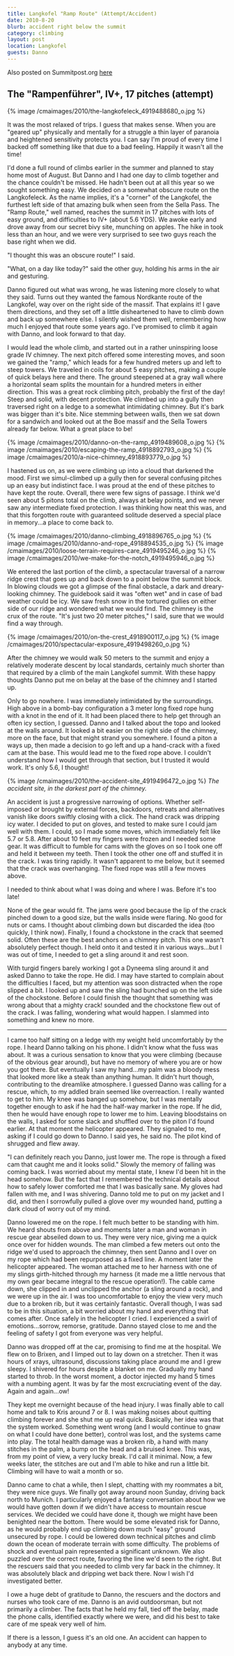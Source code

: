 ```yaml
---
title: Langkofel "Ramp Route" (Attempt/Accident)
date: 2010-8-20
blurb: accident right below the summit
category: climbing
layout: post
location: Langkofel
guests: Danno
---
```


Also posted on Summitpost.org [here](https://www.summitpost.org/accident-on-the-langkofeleck/653212)

The "Rampenführer", IV+, 17 pitches (attempt)
---

{% image /cmaimages/2010/the-langkofeleck_4919488680_o.jpg %}

It was the most relaxed of trips. I guess that makes sense. When you are "geared up" physically and mentally for a struggle a thin layer of paranoia and heightened sensitivity protects you. I can say I'm proud of every time I backed off something like that due to a bad feeling. Happily it wasn't all the time! 

I'd done a full round of climbs earlier in the summer and planned to stay home
most of August. But Danno and I had one day to climb together and the chance
couldn't be missed. He hadn't been out at all this year so we sought something
easy. We decided on a somewhat obscure route on the Langkofeleck. As the name
implies, it's a "corner" of the Langkofel, the furthest left side of that
amazing bulk when seen from the Sella Pass. The "Ramp Route," well named,
reaches the summit in 17 pitches with lots of easy ground, and difficulties to
IV+ (about 5.6 YDS). We awoke early and drove away from our secret bivy site,
munching on apples. The hike in took less than an hour, and we were very
surprised to see two guys reach the base right when we did.

"I thought this was an obscure route!" I said.

"What, on a day like today?" said the other guy, holding his arms in the air and gesturing.

Danno figured out what was wrong, he was listening more closely to what they
said. Turns out they wanted the famous Nordkante route of the Langkofel, way
over on the right side of the massif. That explains it! I gave them directions,
and they set off a little disheartened to have to climb down and back up
somewhere else. I silently wished them well, remembering how much I enjoyed that
route some years ago. I've promised to climb it again with Danno, and look
forward to that day.

I would lead the whole climb, and started out in a rather uninspiring loose
grade IV chimney. The next pitch offered some interesting moves, and soon we
gained the "ramp," which leads for a few hundred meters up and left to steep
towers. We traveled in coils for about 5 easy pitches, making a couple of quick
belays here and there. The ground steepened at a gray wall where a horizontal
seam splits the mountain for a hundred meters in either direction. This was a
great rock climbing pitch, probably the first of the day! Steep and solid, with
decent protection. We climbed up into a gully then traversed right on a ledge to
a somewhat intimidating chimney. But it's bark was bigger than it's bite. Nice
stemming between walls, then we sat down for a sandwich and looked out at the
Boe massif and the Sella Towers already far below. What a great place to be!

{% image /cmaimages/2010/danno-on-the-ramp_4919489608_o.jpg %}
{% image /cmaimages/2010/escaping-the-ramp_4918892793_o.jpg %}
{% image /cmaimages/2010/a-nice-chimney_4918893779_o.jpg %}

I hastened us on, as we were climbing up into a cloud that darkened the
mood. First we simul-climbed up a gully then for several confusing pitches up an
easy but indistinct face. I was proud at the end of these pitches to have kept
the route. Overall, there were few signs of passage. I think we'd seen about 5
pitons total on the climb, always at belay points, and we never saw any
intermediate fixed protection. I was thinking how neat this was, and that this
forgotten route with guaranteed solitude deserved a special place in memory...a
place to come back to.

{% image /cmaimages/2010/danno-climbing_4918896765_o.jpg %}
{% image /cmaimages/2010/danno-and-rope_4918894535_o.jpg %}
{% image /cmaimages/2010/loose-terrain-requires-care_4919495246_o.jpg %}
{% image /cmaimages/2010/we-make-for-the-notch_4919495946_o.jpg %}

We entered the last portion of the climb, a spectacular traversal of a narrow ridge crest that goes up and back down to a point below the summit block. In blowing clouds we got a glimpse of the final obstacle, a dark and dreary-looking chimney. The guidebook said it was "often wet" and in case of bad weather could be icy. We saw fresh snow in the tortured gullies on either side of our ridge and wondered what we would find. The chimney is the crux of the route. "It's just two 20 meter pitches," I said, sure that we would find a way through.

{% image /cmaimages/2010/on-the-crest_4918900117_o.jpg %}
{% image /cmaimages/2010/spectacular-exposure_4919498260_o.jpg %}

After the chimney we would walk 50 meters to the summit and enjoy a relatively moderate descent by local standards, certainly much shorter than that required by a climb of the main Langkofel summit. With these happy thoughts Danno put me on belay at the base of the chimney and I started up.

Only to go nowhere. I was immediately intimidated by the surroundings. High
above in a bomb-bay configuration a 3 meter long fixed rope hung with a knot in
the end of it. It had been placed there to help get through an often icy
section, I guessed. Danno and I talked about the topo and looked at the walls
around. It looked a bit easier on the right side of the chimney, more on the
face, but that might strand you somewhere. I found a piton a ways up, then made
a decision to go left and up a hand-crack with a fixed cam at the base. This
would lead me to the fixed rope above. I couldn't understand how I would get
through that section, but I trusted it would work. It's only 5.6, I thought!

{% image /cmaimages/2010/the-accident-site_4919496472_o.jpg %}
<i>The accident site, in the darkest part of the chimney.</i>

An accident is just a progressive narrowing of options. Whether self-imposed or
brought by external forces, backdoors, retreats and alternatives vanish like
doors swiftly closing with a click. The hand crack was dripping icy water. I
decided to put on gloves, and tested to make sure I could jam well with them. I
could, so I made some moves, which immediately felt like 5.7 or 5.8. After about
10 feet my fingers were frozen and I needed some gear. It was difficult to
fumble for cams with the gloves on so I took one off and held it between my
teeth. Then I took the other one off and stuffed it in the crack. I was tiring
rapidly. It wasn't apparent to me below, but it seemed that the crack was
overhanging. The fixed rope was still a few moves above.

I needed to think about what I was doing and where I was. Before it's too late!

None of the gear would fit. The jams were good because the lip of the crack
pinched down to a good size, but the walls inside were flaring. No good for nuts
or cams. I thought about climbing down but discarded the idea (too quickly, I
think now). Finally, I found a chockstone in the crack that seemed solid. Often
these are the best anchors on a chimney pitch. This one wasn't absolutely
perfect though. I held onto it and tested it in various ways...but I was out of
time, I needed to get a sling around it and rest soon.

With turgid fingers barely working I got a Dyneema sling around it and asked
Danno to take the rope. He did. I may have started to complain about the
difficulties I faced, but my attention was soon distracted when the rope slipped
a bit. I looked up and saw the sling had bunched up on the left side of the
chockstone. Before I could finish the thought that something was wrong about
that a mighty crack! sounded and the chockstone flew out of the crack. I was
falling, wondering what would happen. I slammed into something and knew no more.

* * *

I came too half sitting on a ledge with my weight held uncomfortably by the
rope. I heard Danno talking on his phone. I didn't know what the fuss was
about. It was a curious sensation to know that you were climbing (because of the
obvious gear around), but have no memory of where you are or how you got
there. But eventually I saw my hand...my palm was a bloody mess that looked more
like a steak than anything human. It didn't hurt though, contributing to the
dreamlike atmosphere. I guessed Danno was calling for a rescue, which, to my
addled brain seemed like overreaction. I really wanted to get to him. My knee
was banged up somehow, but I was mentally together enough to ask if he had the
half-way marker in the rope. If he did, then he would have enough rope to lower
me to him. Leaving bloodstains on the walls, I asked for some slack and shuffled
over to the piton I'd found earlier. At that moment the helicopter
appeared. They signaled to me, asking if I could go down to Danno. I said yes,
he said no. The pilot kind of shrugged and flew away.

"I can definitely reach you Danno, just lower me. The rope is through a fixed
cam that caught me and it looks solid." Slowly the memory of falling was coming
back. I was worried about my mental state, I knew I'd been hit in the head
somehow. But the fact that I remembered the technical details about how to
safely lower comforted me that I was basically sane. My gloves had fallen with
me, and I was shivering. Danno told me to put on my jacket and I did, and then I
sorrowfully pulled a glove over my wounded hand, putting a dark cloud of worry
out of my mind.

Danno lowered me on the rope. I felt much better to be standing with him. We
heard shouts from above and moments later a man and woman in rescue gear
abseiled down to us. They were very nice, giving me a quick once over for hidden
wounds. The man climbed a few meters out onto the ridge we'd used to approach
the chimney, then sent Danno and I over on my rope which had been repurposed as
a fixed line. A moment later the helicopter appeared. The woman attached me to
her harness with one of my slings girth-hitched through my harness (it made me a
little nervous that my own gear became integral to the rescue operation!). The
cable came down, she clipped in and unclipped the anchor (a sling around a
rock), and we were up in the air. I was too uncomfortable to enjoy the view very
much due to a broken rib, but it was certainly fantastic. Overall though, I was
sad to be in this situation, a bit worried about my hand and everything that
comes after. Once safely in the helicopter I cried. I experienced a swirl of
emotions...sorrow, remorse, gratitude. Danno stayed close to me and the feeling
of safety I got from everyone was very helpful.

Danno was dropped off at the car, promising to find me at the hospital. We flew
on to Brixen, and I limped out to lay down on a stretcher. Then it was hours of
xrays, ultrasound, discussions taking place around me and I grew sleepy. I
shivered for hours despite a blanket on me. Gradually my hand started to
throb. In the worst moment, a doctor injected my hand 5 times with a numbing
agent. It was by far the most excruciating event of the day. Again and
again...ow!

They kept me overnight because of the head injury. I was finally able to call
home and talk to Kris around 7 or 8. I was making noises about quitting climbing
forever and she shut me up real quick. Basically, her idea was that the system
worked. Something went wrong (and I would continue to gnaw on what I could have
done better), control was lost, and the systems came into play. The total health
damage was a broken rib, a hand with many stitches in the palm, a bump on the
head and a bruised knee. This was, from my point of view, a very lucky
break. I'd call it minimal. Now, a few weeks later, the stitches are out and I'm
able to hike and run a little bit. Climbing will have to wait a month or so.

Danno came to chat a while, then I slept, chatting with my roommates a bit, they
were nice guys. We finally got away around noon Sunday, driving back north to
Munich. I particularly enjoyed a fantasy conversation about how we would have
gotten down if we didn't have access to mountain rescue services. We decided we
could have done it, though we might have been benighted near the bottom. There
would be some elevated risk for Danno, as he would probably end up climbing down
much "easy" ground unsecured by rope. I could be lowered down technical pitches
and climb down the ocean of moderate terrain with some difficulty. The problems
of shock and eventual pain represented a significant unknown. We also puzzled
over the correct route, favoring the line we'd seen to the right. But the
rescuers said that you needed to climb very far back in the chimney. It was
absolutely black and dripping wet back there. Now I wish I'd investigated
better.

I owe a huge debt of gratitude to Danno, the rescuers and the doctors and nurses
who took care of me. Danno is an avid outdoorsman, but not primarily a
climber. The facts that he held my fall, tied off the belay, made the phone
calls, identified exactly where we were, and did his best to take care of me
speak very well of him.

If there is a lesson, I guess it's an old one. An accident can happen to anybody at any time.                                                                                    


